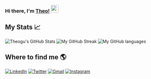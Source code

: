 ### Hi there, I'm [Theo!](https://github.com/Theogu) <img src="https://media.giphy.com/media/hvRJCLFzcasrR4ia7z/giphy.gif" width="25px">

<h2>My Stats 📈 </h2>

<span align="left">

![Theogu's GitHub Stats](https://github-readme-stats.vercel.app/api?username=theogu&show_icons=true&theme=tokyonight)
</span>
<span align="right">
![My GitHub Streak](https://github-readme-streak-stats.herokuapp.com/?user=theogu&theme=tokyonight)
</span>
<span align="right">
![My GitHub languages](https://github-readme-stats.vercel.app/api/top-langs/?username=theogu&theme=tokyonight&hide_langs_below=1)
</span>

<h2>Where to find me 🌎 </h2>
<p>
  <a href="https://www.linkedin.com/in/theo-guinebertier-b53504140/" target="_blank"><img alt="LinkedIn" src="https://img.shields.io/badge/-Linkedin-%230077B5.svg?&style=for-the-badge&logo=linkedin&logoColor=white" /></a>
 <a href="https://twitter.com/theoGNBT" target="_blank"><img alt="Twitter" src="https://img.shields.io/badge/-Twitter-1DA1F2?style=for-the-badge&logo=Twitter&logoColor=white" /></a>
  <a href="mailto:contact@guinebertier.com" target="_blank"><img alt="Gmail" src="https://img.shields.io/badge/-Gmail-EA4335?style=for-the-badge&logo=gmail&logoColor=white" /></a>
  <a href="https://www.instagram.com/e.guths/" target="_blank"><img alt="Instagram" src="https://img.shields.io/badge/-Instagram-E4405F?style=for-the-badge&logo=instagram&logoColor=white" /></a>
</p>


